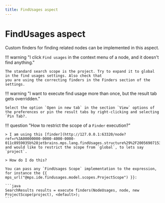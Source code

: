 ```yaml
---
title: FindUsages aspect
---
```


# FindUsages aspect

Custom finders for finding related nodes can be implemented in this aspect.

!!! warning "I click `Find usages` in the context menu of a node, and it doesn't find anything."

    The standard search scope is the project. Try to expand it to global in the find usages settings. Also check that
    you are using the correcting finders in the Finders section of the settings. 

!!! warning "I want to execute find usage more than once, but the result tab gets overridden."

    Select the option `Open in new tab` in the section `View` options of the preferences or pin the result tabs by right-clicking and selecting `Pin Tab?.

!!! question "How to restrict the scope of a `Finder` execution?"

    > I am using this [finder](http://127.0.0.1:63320/node?ref=r%3A00000000-0000-4000-0000-011c8959035b%28jetbrains.mps.lang.findUsages.structure%29%2F2005690715325995353) and would like to restrict the scope from `global`, to lets say `project`. 

    > How do I do this?
    
    You can pass any `FindUsages Scope` implementation to the expression, for instance the {{ mps_url("@mps.ide.findusages.model.scopes.ProjectScope") }}:

    ```java    
    SearchResults results = execute finders(NodeUsages, node, new ProjectScope(project), <default>);
    ```